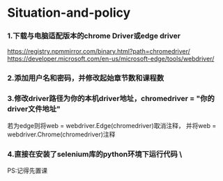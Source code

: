 # Situation-and-policy
### 1.下载与电脑适配版本的chrome Driver或edge driver
https://registry.npmmirror.com/binary.html?path=chromedriver/   \
https://developer.microsoft.com/en-us/microsoft-edge/tools/webdriver/
### 2.添加用户名和密码，并修改起始章节数和课程数
### 3.修改driver路径为你的本机driver地址，chromedriver = "你的driver文件地址"
若为edge则将web = webdriver.Edge(chromedriver)取消注释，
并将web = webdriver.Chrome(chromedriver)注释
### 4.直接在安装了selenium库的python环境下运行代码    \
PS:记得先置课

